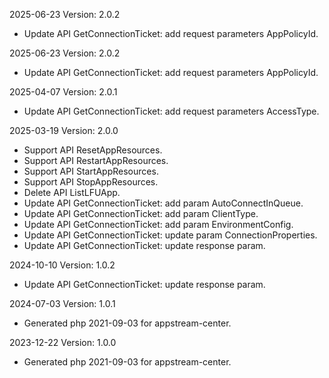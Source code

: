 2025-06-23 Version: 2.0.2
- Update API GetConnectionTicket: add request parameters AppPolicyId.


2025-06-23 Version: 2.0.2
- Update API GetConnectionTicket: add request parameters AppPolicyId.


2025-04-07 Version: 2.0.1
- Update API GetConnectionTicket: add request parameters AccessType.


2025-03-19 Version: 2.0.0
- Support API ResetAppResources.
- Support API RestartAppResources.
- Support API StartAppResources.
- Support API StopAppResources.
- Delete API ListLFUApp.
- Update API GetConnectionTicket: add param AutoConnectInQueue.
- Update API GetConnectionTicket: add param ClientType.
- Update API GetConnectionTicket: add param EnvironmentConfig.
- Update API GetConnectionTicket: update param ConnectionProperties.
- Update API GetConnectionTicket: update response param.


2024-10-10 Version: 1.0.2
- Update API GetConnectionTicket: update response param.


2024-07-03 Version: 1.0.1
- Generated php 2021-09-03 for appstream-center.

2023-12-22 Version: 1.0.0
- Generated php 2021-09-03 for appstream-center.

